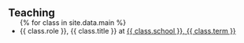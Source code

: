 <h2 id="teaching" style="margin: 2px 0px -15px;">Teaching</h2>
<ul>
{% for class in site.data.main %}
    <li>{{ class.role }}, {{ class.title }} at <a href="{{ class.link }}">{{ class.school }}, {{ class.term }}</li>
</ul>
